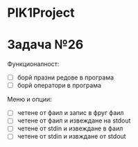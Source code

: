 # PIK1Project
# Задача №26
Функционалност:
- [ ] борй празни редове в програма
- [ ] борй оператори в програма

Меню и опции:
- [ ] четене от фаил и запис в фруг фаил
- [ ] четене от фаил и извеждане на stdout
- [ ] четене от stdin и извеждане в фаил
- [ ] четене от stdin и извждане от stdout
